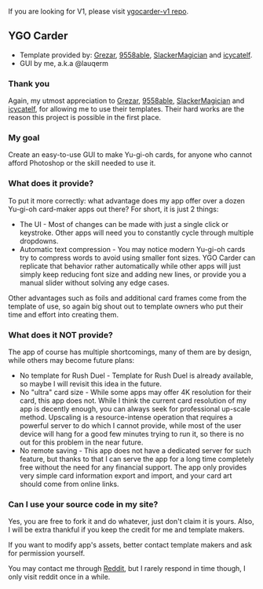 If you are looking for V1, please visit [ygocarder-v1 repo](https://github.com/lauqerm/ygocarder-v1).

## YGO Carder

* Template provided by: [Grezar](https://www.deviantart.com/grezar), [9558able](https://www.deviantart.com/9558able), [SlackerMagician](https://www.deviantart.com/slackermagician) and [icycatelf](https://www.deviantart.com/icycatelf).
* GUI by me, a.k.a @lauqerm

### Thank you

Again, my utmost appreciation to [Grezar](https://www.deviantart.com/grezar), [9558able](https://www.deviantart.com/9558able), [SlackerMagician](https://www.deviantart.com/slackermagician) and [icycatelf](https://www.deviantart.com/icycatelf), for allowing me to use their templates. Their hard works are the reason this project is possible in the first place.

### My goal

Create an easy-to-use GUI to make Yu-gi-oh cards, for anyone who cannot afford Photoshop or the skill needed to use it.

### What does it provide?

To put it more correctly: what advantage does my app offer over a dozen Yu-gi-oh card-maker apps out there? For short, it is just 2 things:
* The UI - Most of changes can be made with just a single click or keystroke. Other apps will need you to constantly cycle through multiple dropdowns.
* Automatic text compression - You may notice modern Yu-gi-oh cards try to compress words to avoid using smaller font sizes. YGO Carder can replicate that behavior rather automatically while other apps will just simply keep reducing font size and adding new lines, or provide you a manual slider without solving any edge cases.

Other advantages such as foils and additional card frames come from the template of use, so again big shout out to template owners who put their time and effort into creating them.

### What does it NOT provide?

The app of course has multiple shortcomings, many of them are by design, while others may become future plans:
* No template for Rush Duel - Template for Rush Duel is already available, so maybe I will revisit this idea in the future.
* No "ultra" card size - While some apps may offer 4K resolution for their card, this app does not. While I think the current card resolution of my app is decently enough, you can always seek for professional up-scale method. Upscaling is a resource-intense operation that requires a powerful server to do which I cannot provide, while most of the user device will hang for a good few minutes trying to run it, so there is no out for this problem in the near future.
* No remote saving - This app does not have a dedicated server for such feature, but thanks to that I can serve the app for a long time completely free without the need for any financial support. The app only provides very simple card information export and import, and your card art should come from online links.

### Can I use your source code in my site?

Yes, you are free to fork it and do whatever, just don't claim it is yours. Also, I will be extra thankful if you keep the credit for me and template makers.

If you want to modify app's assets, better contact template makers and ask for permission yourself.

You may contact me through [Reddit](https://www.reddit.com/user/lauqerm/), but I rarely respond in time though, I only visit reddit once in a while.
